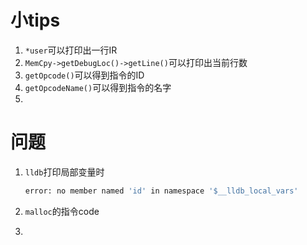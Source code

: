 # 小tips

1. `*user`可以打印出一行IR
2. `MemCpy->getDebugLoc()->getLine()`可以打印出当前行数
3. `getOpcode()`可以得到指令的ID
4. `getOpcodeName()`可以得到指令的名字
5. 

# 问题

1. `lldb`打印局部变量时

   ```bash
   error: no member named 'id' in namespace '$__lldb_local_vars'
   ```

2. `malloc`的指令code

3. 
